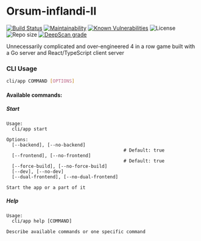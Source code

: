 # Orsum-inflandi-II

[![Build Status](https://semaphoreci.com/api/v1/orsa-scholis/orsum-inflandi-ii/branches/master/badge.svg)](https://semaphoreci.com/orsa-scholis/orsum-inflandi-ii) [![Maintainability](https://api.codeclimate.com/v1/badges/d853daa69ca35eb79268/maintainability)](https://codeclimate.com/github/orsa-scholis/orsum-inflandi-II/maintainability) [![Known Vulnerabilities](https://snyk.io/test/github/orsa-scholis/orsum-inflandi-II/badge.svg?targetFile=frontend%2Fpackage.json)](https://snyk.io/test/github/orsa-scholis/orsum-inflandi-II?targetFile=frontend%2Fpackage.json) ![License](https://img.shields.io/github/license/orsa-scholis/orsum-inflandi-II.svg) ![Repo size](https://img.shields.io/github/repo-size/orsa-scholis/orsum-inflandi-II.svg)
[![DeepScan grade](https://deepscan.io/api/teams/3648/projects/5377/branches/41232/badge/grade.svg)](https://deepscan.io/dashboard#view=project&tid=3648&pid=5377&bid=41232)

Unnecessarily complicated and over-engineered 4 in a row game built with a Go server and React/TypeScript client server

### CLI Usage

```bash
cli/app COMMAND [OPTIONS]
```

#### Available commands:

##### Start

```text
Usage:
  cli/app start

Options:
  [--backend], [--no-backend]              
                                           # Default: true
  [--frontend], [--no-frontend]            
                                           # Default: true
  [--force-build], [--no-force-build]      
  [--dev], [--no-dev]                      
  [--dual-frontend], [--no-dual-frontend]  

Start the app or a part of it
```

##### Help

```text
Usage:
  cli/app help [COMMAND]

Describe available commands or one specific command
```
